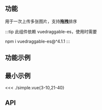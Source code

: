 ## 功能

用于一次上传多张图片，支持**拖拽**排序

:::tip
此组件依赖 vuedraggable-es，使用时需要

npm i vuedraggable-es@^4.1.1
:::

## 功能示例

<Example />

## 最小示例

<<< ./simple.vue{3-10,21-40}

## API

<Usage />

<script setup>
import Example from "./example.vue";
import Usage from "./usage.vue";
</script>